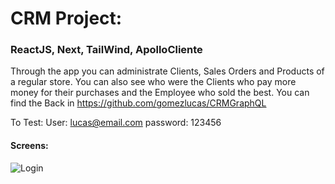# CRM Project: 
### ReactJS, Next, TailWind, ApolloCliente


Through the app you can administrate Clients, Sales Orders and Products of a regular store. You can also see who were the Clients who pay more money for their purchases and the Employee who sold the best.
You can find the Back in https://github.com/gomezlucas/CRMGraphQL


To Test: 
User: lucas@email.com
password: 123456


#### Screens:

![Login](./public/readmeImg/login "Login") 
